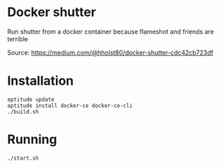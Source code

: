 # Docker shutter

Run shutter from a docker container because flameshot and friends are terrible

Source: https://medium.com/@hholst80/docker-shutter-cdc42cb723df

# Installation

```
aptitude update
aptitude install docker-ce docker-ce-cli
./build.sh
```

# Running

```
./start.sh
```
